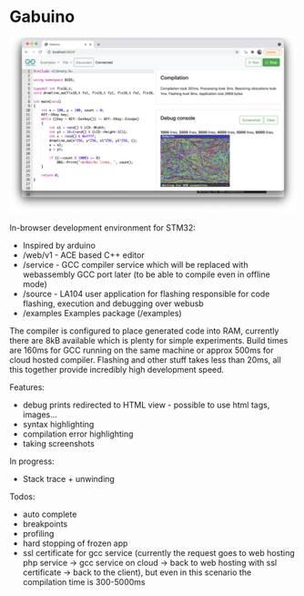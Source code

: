 # Gabuino

![gabuino](readme.png)

In-browser development environment for STM32:
- Inspired by arduino
- /web/v1 - ACE based C++ editor
- /service - GCC compiler service which will be replaced with webassembly GCC port later (to be able to compile even in offline mode)
- /source - LA104 user application for flashing responsible for code flashing, execution and debugging over webusb
- /examples Examples package (/examples)

The compiler is configured to place generated code into RAM, currently there are 8kB available which is plenty for simple experiments. Build times are 160ms for GCC running on the same machine or approx 500ms for cloud hosted compiler. Flashing and other stuff takes less than 20ms, all this together provide incredibly high development speed.

Features:
- debug prints redirected to HTML view - possible to use html tags, images...
- syntax highlighting
- compilation error highlighting
- taking screenshots

In progress:
- Stack trace + unwinding

Todos:
- auto complete
- breakpoints
- profiling
- hard stopping of frozen app
- ssl certificate for gcc service (currently the request goes to web hosting php service -> gcc service on cloud -> back to web hosting with ssl certificate -> back to the client), but even in this scenario the compilation time is 300-5000ms